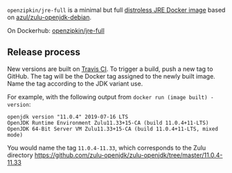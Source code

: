 `openzipkin/jre-full` is a minimal but full [distroless JRE Docker image](https://github.com/GoogleContainerTools/distroless) based on [azul/zulu-openjdk-debian](https://github.com/zulu-openjdk/zulu-openjdk/tree/master/debian/11-latest).

On Dockerhub: [openzipkin/jre-full](https://hub.docker.com/r/openzipkin/jre-full/)

## Release process

New versions are built on [Travis CI](https://travis-ci.org/openzipkin/docker-jre-full). To trigger a build, push a new tag to GitHub. The tag will be the Docker tag assigned to the newly built image. Name the tag according to the JDK variant use.

For example, with the following output from `docker run (image built) -version`:
```
openjdk version "11.0.4" 2019-07-16 LTS
OpenJDK Runtime Environment Zulu11.33+15-CA (build 11.0.4+11-LTS)
OpenJDK 64-Bit Server VM Zulu11.33+15-CA (build 11.0.4+11-LTS, mixed mode)
```

You would name the tag `11.0.4-11.33`, which corresponds to the Zulu directory https://github.com/zulu-openjdk/zulu-openjdk/tree/master/11.0.4-11.33
